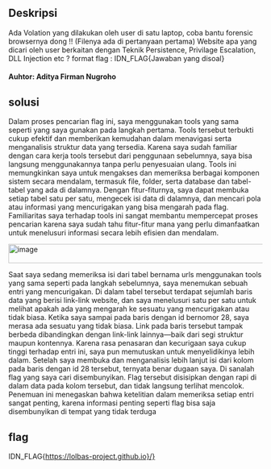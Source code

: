 ## Deskripsi

Ada Volation yang dilakukan oleh user di satu laptop, coba bantu forensic browsernya dong !!
(Filenya ada di pertanyaan pertama)
Website apa yang dicari oleh user berkaitan dengan Teknik Persistence, Privilage Escalation, DLL Injection etc ?
format flag : IDN_FLAG{Jawaban yang disoal}

#### Auhtor: Aditya Firman Nugroho

## solusi

Dalam proses pencarian flag ini, saya menggunakan tools yang sama seperti yang saya gunakan pada langkah pertama. Tools tersebut terbukti cukup efektif dan memberikan kemudahan dalam menavigasi serta menganalisis struktur data yang tersedia. Karena saya sudah familiar dengan cara kerja tools tersebut dari penggunaan sebelumnya, saya bisa langsung menggunakannya tanpa perlu penyesuaian ulang.
Tools ini memungkinkan saya untuk mengakses dan memeriksa berbagai komponen sistem secara mendalam, termasuk file, folder, serta database dan tabel-tabel yang ada di dalamnya. Dengan fitur-fiturnya, saya dapat membuka setiap tabel satu per satu, mengecek isi data di dalamnya, dan mencari pola atau informasi yang mencurigakan yang bisa mengarah pada flag.
Familiaritas saya terhadap tools ini sangat membantu mempercepat proses pencarian karena saya sudah tahu fitur-fitur mana yang perlu dimanfaatkan untuk menelusuri informasi secara lebih efisien dan mendalam.

<img width="940" height="38" alt="image" src="https://github.com/user-attachments/assets/2ecbd203-7f8b-4f5e-8676-eb966541a18b" />

Saat saya sedang memeriksa isi dari tabel bernama urls menggunakan tools yang sama seperti pada langkah sebelumnya, saya menemukan sebuah entri yang mencurigakan. Di dalam tabel tersebut terdapat sejumlah baris data yang berisi link-link website, dan saya menelusuri satu per satu untuk melihat apakah ada yang mengarah ke sesuatu yang mencurigakan atau tidak biasa.
Ketika saya sampai pada baris dengan id bernomor 28, saya merasa ada sesuatu yang tidak biasa. Link pada baris tersebut tampak berbeda dibandingkan dengan link-link lainnya—baik dari segi struktur maupun kontennya. Karena rasa penasaran dan kecurigaan saya cukup tinggi terhadap entri ini, saya pun memutuskan untuk menyelidikinya lebih dalam.
Setelah saya membuka dan menganalisis lebih lanjut isi dari kolom pada baris dengan id 28 tersebut, ternyata benar dugaan saya. Di sanalah flag yang saya cari disembunyikan. Flag tersebut disisipkan dengan rapi di dalam data pada kolom tersebut, dan tidak langsung terlihat mencolok. Penemuan ini menegaskan bahwa ketelitian dalam memeriksa setiap entri sangat penting, karena informasi penting seperti flag bisa saja disembunyikan di tempat yang tidak terduga

## flag
IDN_FLAG{https://lolbas-project.github.io}/}
